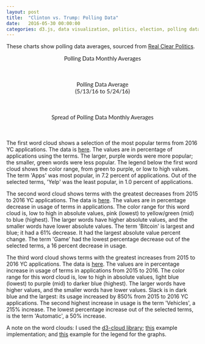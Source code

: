 ```yaml
---
layout: post
title:  "Clinton vs. Trump: Polling Data"
date:   2016-05-30 00:00:00
categories: d3.js, data visualization, politics, election, polling data, polls
---
```


These charts show polling data averages, sourced from <a href="http://www.realclearpolitics.com/epolls/2016/president/us/general_election_trump_vs_clinton-5491.html" target="#">Real Clear Politics</a>. 

  <div class="title">Polling Data Monthly Averages</div>
  <div id="example"></div>
  <div class="title">Polling Data Average <br>(5/13/16 to 5/24/16)</div>
  <div id="example1"></div>
  <div class="title">Spread of Polling Data Monthly Averages</div>
  <div id="example2"></div>

  
<link href='https://fonts.googleapis.com/css?family=Lato' rel='stylesheet' type='text/css'>
<script src="https://d3js.org/d3.v3.min.js" charset="utf-8"></script>



<style>
    
 #example, #example1,  #example2 {
        font-family: 'Lato', sans-serif;
        -webkit-font-smoothing: antialiased;
        -moz-osx-font-smoothing: grayscale;
        width: 100%;
        text-align: center;
        
    }

.arc text {
  font: 15px sans-serif;
  text-anchor: middle;
}

.arc path {
  stroke: #fff;
}

.axis path,
    .axis line {
      fill: none;
      stroke: #000;
      shape-rendering: crispEdges;
    }
    
    .x.axis path {
      display: none;
    }
    
    .line {
      fill: none;
      stroke: steelblue;
      stroke-width: 3.5px;
    }


    #example, #example1, #example2 {
      margin: 50px;
  font: 10px sans-serif;
}

.title {
  font-family: 'Lato', sans-serif;
        -webkit-font-smoothing: antialiased;
        -moz-osx-font-smoothing: grayscale;
        font-size: 15px;
        text-align: center;
    }
</style>



<script>

var width1 = 960,
    height1 = 500,
    radius = Math.min(width1, height1) / 2;

var color2 = d3.scale.ordinal()
    .range(["#81dafc", "#fc819d", "#d3d3d3"]);

var arc = d3.svg.arc()
    .outerRadius(radius - 10)
    .innerRadius(0);

var labelArc = d3.svg.arc()
    .outerRadius(radius - 100)
    .innerRadius(radius - 40);

var pie = d3.layout.pie()
    .sort(null)
    .value(function(d) { return d.population; });

var svg1 = d3.select("#example1").append("svg")
    .attr("width", width1)
    .attr("height", height1)
  .append("g")
    .attr("transform", "translate(" + width1 / 2 + "," + height1 / 2 + ")");

d3.csv("/d3Data/ctMayAvg.csv", type, function(error, data) {
  if (error) throw error;

  var g = svg1.selectAll(".arc")
      .data(pie(data))
    .enter().append("g")
      .attr("class", "arc");

  g.append("path")
      .attr("d", arc)
      .style("fill", function(d) { return color2(d.data.age); });

  g.append("text")
      .attr("transform", function(d) { return "translate(" + labelArc.centroid(d) + ")"; })
      .attr("dy", ".35em")
      .text(function(d) { return d.data.age + "," + d.data.population; });
      
});

function type(d) {
  d.population = +d.population;
  return d;
}

</script>
<script>

   var margin = {
        top: 20,
        right: 80,
        bottom: 30,
        left: 50
      },
      width = 600 - margin.left - margin.right,
      height = 500 - margin.top - margin.bottom;

    var parseDate = d3.time.format("%B %Y").parse;

    var x = d3.time.scale()
      .range([0, width])
      

    var y = d3.scale.linear()
      .range([height, 0]);

    var color = d3.scale.ordinal()
    .range(["#81dafc", "#fc819d"]);

    var xAxis = d3.svg.axis()
      .scale(x)
      .orient("bottom")
      .tickFormat(d3.time.format("%b %y"));

    var yAxis = d3.svg.axis()
      .scale(y)
      .orient("left");

    var line = d3.svg.line()
      .interpolate("basis")
      .x(function(d) {
        return x(d.date);
      })
      .y(function(d) {
        return y(d.temperature);
      });

    var svg = d3.select("#example").append("svg")
      .attr("width", width + margin.left + margin.right)
      .attr("height", height + margin.top + margin.bottom)
      .append("g")
      .attr("transform", "translate(" + margin.left + "," + margin.top + ")");

 d3.tsv("/d3Data/ctmonthavgs.tsv", function(error, data) {
  if (error) throw error;

    color.domain(d3.keys(data[0]).filter(function(key) {
      return key !== "date";
    }));

    data.forEach(function(d) {
      d.date = parseDate(d.date);
    });

    var cities = color.domain().map(function(name) {
      return {
        name: name,
        values: data.map(function(d) {
          return {
            date: d.date,
            temperature: +d[name]
          };
        })
      };
    });

    x.domain(d3.extent(data, function(d) {
      return d.date;
    }));

    y.domain([
      d3.min(cities, function(c) {
        return d3.min(c.values, function(v) {
          return v.temperature;
        });
      }),
      d3.max(cities, function(c) {
        return d3.max(c.values, function(v) {
          return v.temperature;
        });
      })
    ]);

    var legend = svg.selectAll('g')
      .data(cities)
      .enter()
      .append('g')
      .attr('class', 'legend');

    legend.append('rect')
      .attr('x', width - 20)
      .attr('y', function(d, i) {
        return i * 20;
      })
      .attr('width', 10)
      .attr('height', 10)
      .style('fill', function(d) {
        return color(d.name);
      });

    legend.append('text')
      .attr('x', width - 8)
      .attr('y', function(d, i) {
        return (i * 20) + 9;
      })
      .text(function(d) {
        return d.name;
      });

    svg.append("g")
      .attr("class", "x axis")
      .attr("transform", "translate(0," + height + ")")
      .call(xAxis);

    svg.append("g")
      .attr("class", "y axis")
      .call(yAxis)
      .append("text")
      .attr("transform", "rotate(-90)")
      .attr("y", 6)
      .attr("dy", ".71em")
      .style("text-anchor", "end")
      .text("Percentage (%)");

    var city = svg.selectAll(".city")
      .data(cities)
      .enter().append("g")
      .attr("class", "city");

    city.append("path")
      .attr("class", "line")
      .attr("d", function(d) {
        return line(d.values);
      })
      .style("stroke", function(d) {
        return color(d.name);
      });

    city.append("text")
      .datum(function(d) {
        return {
          name: d.name,
          value: d.values[d.values.length - 1]
        };
      })
      .attr("transform", function(d) {
        return "translate(" + x(d.value.date) + "," + y(d.value.temperature) + ")";
      })
      .attr("x", 3)
      .attr("dy", ".35em")
      .text(function(d) {
        return d.name ;
      });

    var mouseG = svg.append("g")
      .attr("class", "mouse-over-effects");

    mouseG.append("path") // this is the black vertical line to follow mouse
      .attr("class", "mouse-line")
      .style("stroke", "black")
      .style("stroke-width", "1px")
      .style("opacity", "0");
      
    var lines = document.getElementsByClassName('line');

    var mousePerLine = mouseG.selectAll('.mouse-per-line')
      .data(cities)
      .enter()
      .append("g")
      .attr("class", "mouse-per-line");

    mousePerLine.append("circle")
      .attr("r", 7)
      .style("stroke", function(d) {
        return color(d.name);
      })
      .style("fill", "none")
      .style("stroke-width", "1px")
      .style("opacity", "0");

    mousePerLine.append("text")
      .attr("transform", "translate(10,3)");

    mouseG.append('svg:rect') // append a rect to catch mouse movements on canvas
      .attr('width', width) // can't catch mouse events on a g element
      .attr('height', height)
      .attr('fill', 'none')
      .attr('pointer-events', 'all')
      .on('mouseout', function() { // on mouse out hide line, circles and text
        d3.select(".mouse-line")
          .style("opacity", "0");
        d3.selectAll(".mouse-per-line circle")
          .style("opacity", "0");
        d3.selectAll(".mouse-per-line text")
          .style("opacity", "0"); 
      }) 
      .on('mouseover', function() { // on mouse in show line, circles and text
        d3.select(".mouse-line")
          .style("opacity", "1");
        d3.selectAll(".mouse-per-line circle")
          .style("opacity", "1");
        d3.selectAll(".mouse-per-line text")
          .style("opacity", "1");
      })
      .on('mousemove', function() { // mouse moving over canvas
        var mouse = d3.mouse(this);
        d3.select(".mouse-line")
          .attr("d", function() {
            var d = "M" + mouse[0] + "," + height;
            d += " " + mouse[0] + "," + 0;
            return d;
          });

        d3.selectAll(".mouse-per-line")
          .attr("transform", function(d, i) {
            console.log(width/mouse[0])
            var xDate = x.invert(mouse[0]),
                bisect = d3.bisector(function(d) { return d.date; }).right;
                idx = bisect(d.values, xDate);
                
            
            var beginning = 0,
                end = lines[i].getTotalLength(),
                target = null;

            while (true){
              target = Math.floor((beginning + end) / 2);
              pos = lines[i].getPointAtLength(target);
              if ((target === end || target === beginning) && pos.x !== mouse[0]) {
                  break;
              }
              if (pos.x > mouse[0])      end = target;
              else if (pos.x < mouse[0]) beginning = target;
              else break; //position found
            }
            
            d3.select(this).select('text')
              .text(y.invert(pos.y).toFixed(2));

              
            return "translate(" + mouse[0] + "," + pos.y +")";
          });
      });
        });
  </script>
  <script>
    

   var margin = {
        top: 20,
        right: 80,
        bottom: 30,
        left: 50
      },
      width = 600 - margin.left - margin.right,
      height = 500 - margin.top - margin.bottom;

    var parseDate = d3.time.format("%B %Y").parse;

    var x = d3.time.scale()
      .range([0, width])
      

    var y = d3.scale.linear()
      .range([height, 0]);

    var color1 = d3.scale.ordinal()
    .range(["purple", "#fc819d"]);

    var xAxis = d3.svg.axis()
      .scale(x)
      .orient("bottom")
      .tickFormat(d3.time.format("%b %y"));

    var yAxis = d3.svg.axis()
      .scale(y)
      .orient("left");

    var line = d3.svg.line()
      .interpolate("basis")
      .x(function(d) {
        return x(d.date);
      })
      .y(function(d) {
        return y(d.temperature);
      });

    var svg2 = d3.select("#example2").append("svg")
      .attr("width", width + margin.left + margin.right)
      .attr("height", height + margin.top + margin.bottom)
      .append("g")
      .attr("transform", "translate(" + margin.left + "," + margin.top + ")");

 d3.tsv("/d3Data/ctspreadsdata.tsv", function(error, data) {
  if (error) throw error;

    color1.domain(d3.keys(data[0]).filter(function(key) {
      return key !== "date";
    }));

    data.forEach(function(d) {
      d.date = parseDate(d.date);
    });

    var cities = color1.domain().map(function(name) {
      return {
        name: name,
        values: data.map(function(d) {
          return {
            date: d.date,
            temperature: +d[name]
          };
        })
      };
    });

    x.domain(d3.extent(data, function(d) {
      return d.date;
    }));

    y.domain([
      d3.min(cities, function(c) {
        return d3.min(c.values, function(v) {
          return v.temperature;
        });
      }),
      d3.max(cities, function(c) {
        return d3.max(c.values, function(v) {
          return v.temperature;
        });
      })
    ]);

    

    svg2.append("g")
      .attr("class", "x axis")
      .attr("transform", "translate(0," + height + ")")
      .call(xAxis);

    svg2.append("g")
      .attr("class", "y axis")
      .call(yAxis)
      .append("text")
      .attr("transform", "rotate(-90)")
      .attr("y", 6)
      .attr("dy", ".71em")
      .style("text-anchor", "end")
      .text("Percentage (%)");

    var city = svg2.selectAll(".city")
      .data(cities)
      .enter().append("g")
      .attr("class", "city");

    city.append("path")
      .attr("class", "line")
      .attr("d", function(d) {
        return line(d.values);
      })
      .style("stroke", function(d) {
        return color1(d.name);
      });

    city.append("text")
      .datum(function(d) {
        return {
          name: d.name,
          value: d.values[d.values.length - 1]
        };
      })
      .attr("transform", function(d) {
        return "translate(" + x(d.value.date) + "," + y(d.value.temperature) + ")";
      })
      .attr("x", 3)
      .attr("dy", ".35em")
      .text(function(d) {
        return d.name ;
      });

    var mouseG = svg2.append("g")
      .attr("class", "mouse-over-effects");

    mouseG.append("path") // this is the black vertical line to follow mouse
      .attr("class", "mouse-line")
      .style("stroke", "black")
      .style("stroke-width", "1px")
      .style("opacity", "0");
      
    var lines = document.getElementsByClassName('line');

    var mousePerLine = mouseG.selectAll('.mouse-per-line')
      .data(cities)
      .enter()
      .append("g")
      .attr("class", "mouse-per-line");

    mousePerLine.append("circle")
      .attr("r", 7)
      .style("stroke", function(d) {
        return color(d.name);
      })
      .style("fill", "none")
      .style("stroke-width", "1px")
      .style("opacity", "0");

    mousePerLine.append("text")
      .attr("transform", "translate(10,3)");

    mouseG.append('svg:rect') // append a rect to catch mouse movements on canvas
      .attr('width', width) // can't catch mouse events on a g element
      .attr('height', height)
      .attr('fill', 'none')
      .attr('pointer-events', 'all')
      .on('mouseout', function() { // on mouse out hide line, circles and text
        d3.select(".mouse-line")
          .style("opacity", "0");
        d3.selectAll(".mouse-per-line circle")
          .style("opacity", "0");
        d3.selectAll(".mouse-per-line text")
          .style("opacity", "0"); 
      }) 
      .on('mouseover', function() { // on mouse in show line, circles and text
        d3.select(".mouse-line")
          .style("opacity", "1");
        d3.selectAll(".mouse-per-line circle")
          .style("opacity", "1");
        d3.selectAll(".mouse-per-line text")
          .style("opacity", "1");
      })
      .on('mousemove', function() { // mouse moving over canvas
        var mouse = d3.mouse(this);
        d3.select(".mouse-line")
          .attr("d", function() {
            var d = "M" + mouse[0] + "," + height;
            d += " " + mouse[0] + "," + 0;
            return d;
          });

        d3.selectAll(".mouse-per-line")
          .attr("transform", function(d, i) {
            console.log(width/mouse[0])
            var xDate = x.invert(mouse[0]),
                bisect = d3.bisector(function(d) { return d.date; }).right;
                idx = bisect(d.values, xDate);
                
            
            var beginning = 0,
                end = lines[i].getTotalLength(),
                target = null;

            while (true){
              target = Math.floor((beginning + end) / 2);
              pos = lines[i].getPointAtLength(target);
              if ((target === end || target === beginning) && pos.x !== mouse[0]) {
                  break;
              }
              if (pos.x > mouse[0])      end = target;
              else if (pos.x < mouse[0]) beginning = target;
              else break; //position found
            }
            
            d3.select(this).select('text')
              .text(y.invert(pos.y).toFixed(2));

              
            return "translate(" + mouse[0] + "," + pos.y +")";
          });
      });
        });
  </script>


The first word cloud shows a selection of the most popular terms from 2016 YC applications. The data is <a href="http://www.themacro.com/images/articles/startupzeitgeist17-0e6248d2.png" target="#">here</a>. The values are in percentage of applications using the terms. The larger, purple words were more popular; the smaller, green words were less popular. The legend below the first word cloud shows the color range, from green to purple, or low to high values. The term 'Apps' was most popular, in 7.2 percent of applications. Out of the selected terms, 'Yelp' was the least popular, in 1.0 percent of applications. 

The second word cloud shows terms with the greatest decreases from 2015 to 2016 YC applications. The data is <a href="http://www.themacro.com/images/articles/startupzeitgeist18-b8bc3a2b.png" target="#">here</a>. The values are in percentage decrease in usage of terms in applications. The color range for this word cloud is, low to high in absolute values, pink (lowest) to yellow/green (mid) to blue (highest). The larger words have higher absolute values, and the smaller words have lower absolute values. The term 'Bitcoin' is largest and blue; it had a 61% decrease. It had the largest absolute value percent change. The term 'Game' had the lowest percentage decrease out of the selected terms, a 16 percent decrease in usage. 

The third word cloud shows terms with the greatest increases from 2015 to 2016 YC applications. The data is <a href="http://www.themacro.com/images/articles/startupzeitgeist19-c7bdb0dc.png" target="#">here</a>. The values are in percentage increase in usage of terms in applications from 2015 to 2016. The color range for this word cloud is, low to high in absolute values, light blue (lowest) to purple (mid) to darker blue (highest). The larger words have higher values, and the smaller words have lower values. Slack is in dark blue and the largest: its usage increased by 850% from 2015 to 2016 YC applications. The second highest increase in usage is the term 'Vehicles', a 215% increase. The lowest percentage increase out of the selected terms, is the term 'Automatic', a 50% increase. 

A note on the word clouds: I used the <a href="https://github.com/jasondavies/d3-cloud" target="#">d3-cloud library</a>; <a href="http://bl.ocks.org/ericcoopey/6382449" target="#">this</a> example implementation; and <a href="http://bl.ocks.org/aaizemberg/78bd3dade9593896a59d" target="#">this</a> example for the legend for the graphs.

<!--<div style="width: 40%;">
    <div class="legend">
        Words used in a higher percentage of 2016 Y-Combinator applications are larger and purple. The colors progress from green (lower percentages) to gray (mid-percentages) to purple (higher percentages).
    </div>

</div> -->

